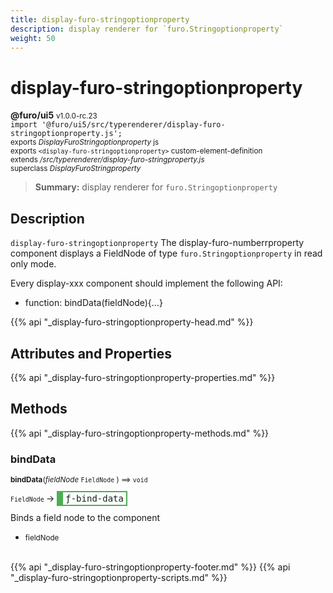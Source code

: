 ```yaml
---
title: display-furo-stringoptionproperty
description: display renderer for `furo.Stringoptionproperty`
weight: 50
---
```


# display-furo-stringoptionproperty
**@furo/ui5** <small>v1.0.0-rc.23</small>
<br>`import '@furo/ui5/src/typerenderer/display-furo-stringoptionproperty.js';`<small>
<br>exports *DisplayFuroStringoptionproperty* js
<br>exports `<display-furo-stringoptionproperty>` custom-element-definition
<br>extends */src/typerenderer/display-furo-stringproperty.js*
<br>superclass *DisplayFuroStringproperty*</small>

> **Summary:** display renderer for `furo.Stringoptionproperty`

## Description

`display-furo-stringoptionproperty`
The display-furo-numberrproperty component displays a FieldNode of type `furo.Stringoptionproperty` in read only mode.

Every display-xxx component should implement the following API:
- function: bindData(fieldNode){...}

{{% api "_display-furo-stringoptionproperty-head.md" %}}

## Attributes and Properties
{{% api "_display-furo-stringoptionproperty-properties.md" %}}




## Methods
{{% api "_display-furo-stringoptionproperty-methods.md" %}}


### **bindData**
<small>**bindData**(*fieldNode* `FieldNode` ) ⟹ `void`</small>

<small>`FieldNode` </small> →
<span  style="border-width:2px 2px 2px 10px; border-style: solid;border-color:  rgb(76, 175, 80);font-family:monospace; padding:2px 4px;">ƒ-bind-data</span>

Binds a field node to the component

- <small>fieldNode </small>
<br><br>




{{% api "_display-furo-stringoptionproperty-footer.md" %}}
{{% api "_display-furo-stringoptionproperty-scripts.md" %}}
